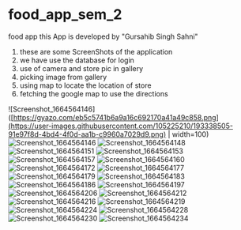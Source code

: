 # food_app_sem_2
food app
this App is developed by "Gursahib Singh Sahni"

 1) these are some ScreenShots of the application 
2) we have use the database for login 
3) use of camera and store pic in gallery
4) picking image from gallery
5) using map to locate the location of store 
6) fetching the google map to use the directions 

![Screenshot_1664564146]([https://gyazo.com/eb5c5741b6a9a16c692170a41a49c858.png](https://user-images.githubusercontent.com/105225210/193338505-91e97f8d-4bd4-4f0d-aa1b-c9960a7029d9.png) | width=100)
![Screenshot_1664564146](https://user-images.githubusercontent.com/105225210/193338505-91e97f8d-4bd4-4f0d-aa1b-c9960a7029d9.png)
![Screenshot_1664564148](https://user-images.githubusercontent.com/105225210/193338766-41230ede-8e6f-4712-a09c-93d74439780c.png)
![Screenshot_1664564151](https://user-images.githubusercontent.com/105225210/193338774-d8b94d98-6a17-4fe5-9729-5fa315b86352.png)
![Screenshot_1664564153](https://user-images.githubusercontent.com/105225210/193338789-e38075eb-32e3-4976-877f-d43d0cea1c64.png)
![Screenshot_1664564157](https://user-images.githubusercontent.com/105225210/193338804-2e3e9b63-4957-4818-942b-8491316e0e6d.png)
![Screenshot_1664564160](https://user-images.githubusercontent.com/105225210/193338817-6d69f63d-5d2a-4ea8-8268-dae37efd71ca.png)
![Screenshot_1664564172](https://user-images.githubusercontent.com/105225210/193338828-7e72a5ed-7d58-496e-9a0f-6eec8cc5c0d8.png)
![Screenshot_1664564177](https://user-images.githubusercontent.com/105225210/193338844-1156295c-65ad-4b3e-add4-2f72235c44d4.png)
![Screenshot_1664564179](https://user-images.githubusercontent.com/105225210/193338854-946fee48-d6aa-46d5-b4db-3487cd3bbd0a.png)
![Screenshot_1664564183](https://user-images.githubusercontent.com/105225210/193338861-27b51c74-cbf0-4ee9-a356-6a40049fe509.png)
![Screenshot_1664564186](https://user-images.githubusercontent.com/105225210/193338865-da5c6351-cd7e-4bc5-a5db-8d1c6c3cd88f.png)
![Screenshot_1664564197](https://user-images.githubusercontent.com/105225210/193338876-2d7cef41-35c9-4142-81e6-8d09f4e069ed.png)
![Screenshot_1664564206](https://user-images.githubusercontent.com/105225210/193338888-01fd672a-86ff-4eb7-b282-78c86954ec76.png)
![Screenshot_1664564212](https://user-images.githubusercontent.com/105225210/193338893-2b25416b-5f02-4122-a041-ed93239924bb.png)
![Screenshot_1664564216](https://user-images.githubusercontent.com/105225210/193338899-5ee9ece8-1b4b-4e0d-8129-e5d1e2fdd5b1.png)
![Screenshot_1664564219](https://user-images.githubusercontent.com/105225210/193338907-6c9b256b-9da1-4417-b91f-065f8284081d.png)
![Screenshot_1664564224](https://user-images.githubusercontent.com/105225210/193338915-7d8239ae-cebe-4830-b10f-dea01a7af402.png)
![Screenshot_1664564228](https://user-images.githubusercontent.com/105225210/193338929-b4816cc4-9d62-48ba-af3b-575a37f3fd98.png)
![Screenshot_1664564230](https://user-images.githubusercontent.com/105225210/193338933-1c0620fd-d27e-4d55-8242-0bae21bef830.png)
![Screenshot_1664564234](https://user-images.githubusercontent.com/105225210/193338937-3df24a98-506e-4975-b536-250eee4e3378.png)
